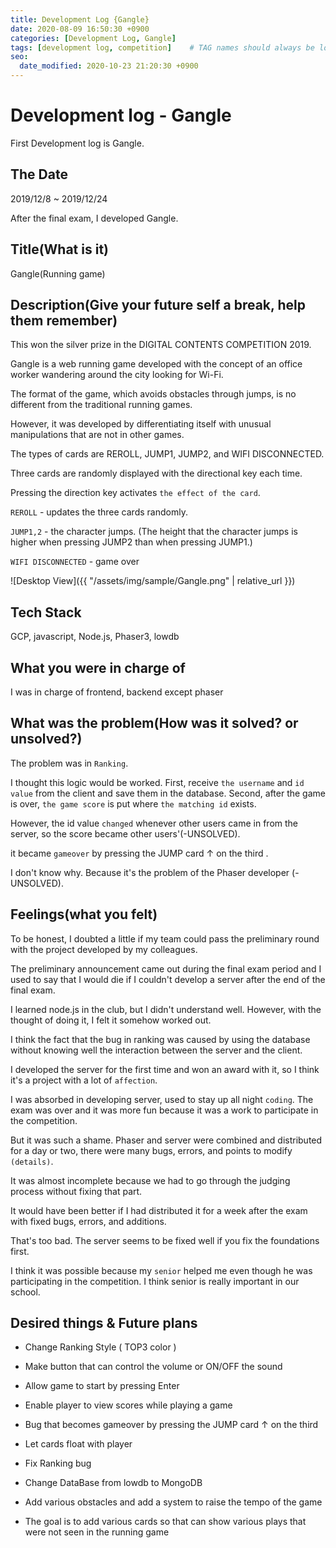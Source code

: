 ```yaml
---
title: Development Log {Gangle}
date: 2020-08-09 16:50:30 +0900
categories: [Development Log, Gangle]
tags: [development log, competition]    # TAG names should always be lowercase
seo:
  date_modified: 2020-10-23 21:20:30 +0900
---
```


# Development log - Gangle

First Development log is Gangle.

## The Date

2019/12/8 ~ 2019/12/24

After the final exam, I developed Gangle.

## Title(What is it)

Gangle(Running game)

## Description(Give your future self a break, help them remember)

This won the silver prize in the DIGITAL CONTENTS COMPETITION 2019.

Gangle is a web running game developed with the concept of an office worker wandering around the city looking for Wi-Fi.

The format of the game, which avoids obstacles through jumps, is no different from the traditional running games. 

However, it was developed by differentiating itself with unusual manipulations that are not in other games.

The types of cards are REROLL, JUMP1, JUMP2, and WIFI DISCONNECTED.

Three cards are randomly displayed with the directional key each time.

Pressing the direction key activates `the effect of the card`.

`REROLL` - updates the three cards randomly.

`JUMP1,2` - the character jumps. (The height that the character jumps is higher when pressing JUMP2 than when pressing JUMP1.)

`WIFI DISCONNECTED` - game over

![Desktop View]({{ "/assets/img/sample/Gangle.png" | relative_url }})

## Tech Stack

GCP, javascript, Node.js, Phaser3, lowdb

## What you were in charge of

I was in charge of frontend, backend except phaser

## What was the problem(How was it solved? or unsolved?)

The problem was in `Ranking`.

I thought this logic would be worked. First, receive `the username` and `id value` from the client and save them in the database. Second, after the game is over, `the game score` is put where `the matching id` exists. 

However, the id value `changed` whenever other users came in from the server, so the score became other users'(-UNSOLVED).

it became `gameover` by pressing the JUMP card ↑ on the third .

I don't know why. Because it's the problem of the Phaser developer (-UNSOLVED).

## Feelings(what you felt)

To be honest, I doubted a little if my team could pass the preliminary round with the project developed by my colleagues.

The preliminary announcement came out during the final exam period and I used to say that I would die if I couldn't develop a server after the end of the final exam.

I learned node.js in the club, but I didn't understand well. However, with the thought of doing it, I felt it somehow worked out.

I think the fact that the bug in ranking was caused by using the database without knowing well the interaction between the server and the client.

I developed the server for the first time and won an award with it, so I think it's a project with a lot of `affection`.

I was absorbed in developing server, used to stay up all night `coding`. The exam was over and it was more fun because it was a work to participate in the competition. 

But it was such a shame. Phaser and server were combined and distributed for a day or two, there were many bugs, errors, and points to modify `(details)`.

It was almost incomplete because we had to go through the judging process without fixing that part.

It would have been better if I had distributed it for a week after the exam with fixed bugs, errors, and additions.

That's too bad. The server seems to be fixed well if you fix the foundations first.

I think it was possible because my `senior` helped me even though he was participating in the competition.  I think senior is really important in our school.

## Desired things & Future plans

- Change Ranking Style ( TOP3 color )

- Make button that can control the volume or ON/OFF the sound

- Allow game to start by pressing Enter

- Enable player to view scores while playing a game

- Bug that becomes gameover by pressing the JUMP card ↑ on the third

- Let cards float with player

- Fix Ranking bug

- Change DataBase from lowdb to MongoDB

- Add various obstacles and add a system to raise the tempo of the game

- The goal is to add various cards so that can show various plays that were not seen in the running game